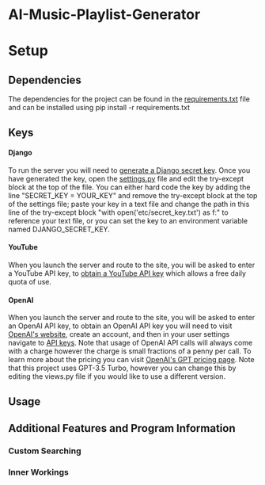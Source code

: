 # AI-Music-Playlist-Generator

# Setup

## Dependencies

The dependencies for the project can be found in the [requirements.txt](https://github.com/mrmaxwellm9/AI-Music-Playlist-Generator/blob/master/requirements.txt) file and can be installed using pip install -r requirements.txt

## Keys

#### Django

To run the server you will need to [generate a Django secret key](https://www.educative.io/answers/how-to-generate-a-django-secretkey). Once you have generated the key, open the [settings.py](https://github.com/mrmaxwellm9/AI-Music-Playlist-Generator/blob/master/AiPlaylistMaker/settings.py) file and edit the try-except block at the top of the file. You can either hard code the key by adding the line "SECRET_KEY = YOUR_KEY" and remove the try-except block at the top of the settings file; paste your key in a text file and change the path in this line of the try-except block "with open('etc/secret_key.txt') as f:" to reference your text file, or you can set the key to an environment variable named DJANGO_SECRET_KEY.

#### YouTube

When you launch the server and route to the site, you will be asked to enter a YouTube API key, to [obtain a YouTube API key](https://developers.google.com/youtube/v3/getting-started) which allows a free daily quota of use. 

#### OpenAI

When you launch the server and route to the site, you will be asked to enter an OpenAI API key, to obtain an OpenAI API key you will need to visit [OpenAI's website](https://platform.openai.com/), create an account, and then in your user settings navigate to [API keys](https://platform.openai.com/account/api-keys). Note that usage of OpenAI API calls will always come with a charge however the charge is small fractions of a penny per call. To learn more about the pricing you can visit [OpenAI's GPT pricing page](https://openai.com/pricing). Note that this project uses GPT-3.5 Turbo, however you can change this by editing the views.py file if you would like to use a different version.

## Usage

## Additional Features and Program Information

### Custom Searching

### Inner Workings
